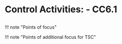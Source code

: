 #  Control Activities: - CC6.1
## 

!!! note "Points of focus"


!!! note "Points of additional focus for TSC"
